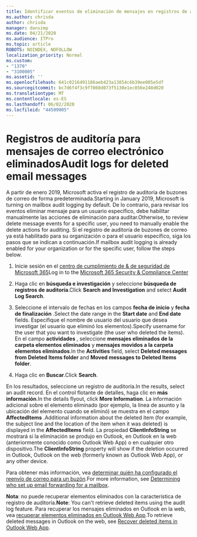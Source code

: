 ```yaml
---
title: Identificar eventos de eliminación de mensajes en registros de auditoría
ms.author: chrisda
author: chrisda
manager: dansimp
ms.date: 04/21/2020
ms.audience: ITPro
ms.topic: article
ROBOTS: NOINDEX, NOFOLLOW
localization_priority: Normal
ms.custom:
- "1370"
- "3100005"
ms.assetid: ''
ms.openlocfilehash: 641c0216491186aeb423a13854c6b39ee005e5df
ms.sourcegitcommit: bc7d6f4f3c9f7060d073f5130e1ec856e248d020
ms.translationtype: MT
ms.contentlocale: es-ES
ms.lasthandoff: 06/02/2020
ms.locfileid: "44509005"
---
```

# <a name="audit-logs-for-deleted-email-messages"></a><span data-ttu-id="b9df1-102">Registros de auditoría para mensajes de correo electrónico eliminados</span><span class="sxs-lookup"><span data-stu-id="b9df1-102">Audit logs for deleted email messages</span></span>

<span data-ttu-id="b9df1-103">A partir de enero 2019, Microsoft activa el registro de auditoría de buzones de correo de forma predeterminada.</span><span class="sxs-lookup"><span data-stu-id="b9df1-103">Starting in January 2019, Microsoft is turning on mailbox audit logging by default.</span></span> <span data-ttu-id="b9df1-104">De lo contrario, para revisar los eventos eliminar mensaje para un usuario específico, debe habilitar manualmente las acciones de eliminación para auditar.</span><span class="sxs-lookup"><span data-stu-id="b9df1-104">Otherwise, to review delete message events for a specific user, you need to manually enable the delete actions for auditing.</span></span> <span data-ttu-id="b9df1-105">Si el registro de auditoría de buzones de correo ya está habilitado para su organización o para el usuario específico, siga los pasos que se indican a continuación.</span><span class="sxs-lookup"><span data-stu-id="b9df1-105">If mailbox audit logging is already enabled for your organization or for the specific user, follow the steps below.</span></span>

1. <span data-ttu-id="b9df1-106">Inicie sesión en el [centro de cumplimiento de & de seguridad de Microsoft 365](https://protection.office.com/)</span><span class="sxs-lookup"><span data-stu-id="b9df1-106">Log in to the [Microsoft 365 Security & Compliance Center](https://protection.office.com/)</span></span>

2. <span data-ttu-id="b9df1-107">Haga clic en **búsqueda e investigación** y seleccione **búsqueda de registros de auditoría**.</span><span class="sxs-lookup"><span data-stu-id="b9df1-107">Click **Search and Investigation** and select **Audit Log Search**.</span></span>

3. <span data-ttu-id="b9df1-108">Seleccione el intervalo de fechas en los campos **fecha de inicio** y **fecha de finalización** .</span><span class="sxs-lookup"><span data-stu-id="b9df1-108">Select the date range in the **Start date** and **End date** fields.</span></span> <span data-ttu-id="b9df1-109">Especifique el nombre de usuario del usuario que desea investigar (el usuario que eliminó los elementos).</span><span class="sxs-lookup"><span data-stu-id="b9df1-109">Specify username for the user that you want to investigate (the user who deleted the items).</span></span> <span data-ttu-id="b9df1-110">En el campo **actividades** , seleccione **mensajes eliminados de la carpeta elementos eliminados** y **mensajes movidos a la carpeta elementos eliminados**.</span><span class="sxs-lookup"><span data-stu-id="b9df1-110">In the **Activities** field, select **Deleted messages from Deleted Items folder** and **Moved messages to Deleted Items folder**.</span></span>

4. <span data-ttu-id="b9df1-111">Haga clic en **Buscar**.</span><span class="sxs-lookup"><span data-stu-id="b9df1-111">Click **Search**.</span></span>

<span data-ttu-id="b9df1-112">En los resultados, seleccione un registro de auditoría.</span><span class="sxs-lookup"><span data-stu-id="b9df1-112">In the results, select an audit record.</span></span> <span data-ttu-id="b9df1-113">En el control flotante de detalles, haga clic en **más información**.</span><span class="sxs-lookup"><span data-stu-id="b9df1-113">In the details flyout, click **More Information**.</span></span> <span data-ttu-id="b9df1-114">La información adicional sobre el elemento eliminado (por ejemplo, la línea de asunto y la ubicación del elemento cuando se eliminó) se muestra en el campo **AffectedItems** .</span><span class="sxs-lookup"><span data-stu-id="b9df1-114">Additional information about the deleted item (for example, the subject line and the location of the item when it was deleted) is displayed in the **AffectedItems** field.</span></span> <span data-ttu-id="b9df1-115">La propiedad **ClientInfoString** se mostrará si la eliminación se produjo en Outlook, en Outlook en la web (anteriormente conocido como Outlook Web App) o en cualquier otro dispositivo.</span><span class="sxs-lookup"><span data-stu-id="b9df1-115">The **ClientInfoString** property will show if the deletion occurred in Outlook, Outlook on the web (formerly known as Outlook Web App), or any other device.</span></span>

<span data-ttu-id="b9df1-116">Para obtener más información, vea [determinar quién ha configurado el reenvío de correo para un buzón](https://docs.microsoft.com/microsoft-365/compliance/auditing-troubleshooting-scenarios#determine-if-a-user-deleted-email-items).</span><span class="sxs-lookup"><span data-stu-id="b9df1-116">For more information, see [Determining who set up email forwarding for a mailbox](https://docs.microsoft.com/microsoft-365/compliance/auditing-troubleshooting-scenarios#determine-if-a-user-deleted-email-items).</span></span>

<span data-ttu-id="b9df1-117">**Nota**: no puede recuperar elementos eliminados con la característica de registro de auditoría.</span><span class="sxs-lookup"><span data-stu-id="b9df1-117">**Note**: You can't retrieve deleted items using the audit log feature.</span></span> <span data-ttu-id="b9df1-118">Para recuperar los mensajes eliminados en Outlook en la web, vea [recuperar elementos eliminados en Outlook Web App](https://support.office.com/article/C3D8FC15-EEEF-4F1C-81DF-E27964B7EDD4).</span><span class="sxs-lookup"><span data-stu-id="b9df1-118">To retrieve deleted messages in Outlook on the web, see [Recover deleted items in Outlook Web App](https://support.office.com/article/C3D8FC15-EEEF-4F1C-81DF-E27964B7EDD4).</span></span>

